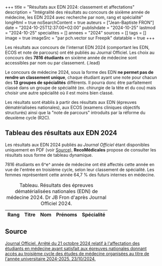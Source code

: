 +++
title = "Résultats aux EDN 2024: classement et affectations"
description = "Intégralité des résultats au concours de sixième année de médecine, les EDN 2024 avec recherche par nom, rang et spécialité"
longHtml = true
noSearchContent = true
auteurs = ["Jean-Baptiste FRON"]
date = "2024-10-25T12:37:00+02:00"
publishdate = "2024-10-25"
lastmod = "2024-10-25"
specialites = []
annees = "2024"
sources = []
tags = []
image = true
imageSrc = "par pch.vector sur Freepik"
datatable = true
+++

Les résultats aux concours de l'internat EDN 2024 (comportant les EDN, ECOS et note de parcours) ont été publiés au Journal Officiel. Les choix au concours des **7816 étudiants** en sixième année de médecine sont accessibles par nom ou par classement.
{.lead}

Le concours de médecine 2024, sous la forme des EDN **ne permet pas de rendre un classement unique**, chaque étudiant ayant une note pour chacun des **13 groupes de spécialités** différents. Il pourra donc être parfaitement classé dans un groupe de spécialité (ex. chirurgie de la tête et du cou) mais choisir une autre spécialité où il est moins bien classé.

Les résultats sont établis à partir des résultats aux EDN (épreuves dématérialisées nationales), aux ECOS (examens cliniques objectifs structurés) ainsi que la "note de parcours" introduits par la réforme du deuxième cycle (R2C).

## Tableau des résultats aux EDN 2024

Les résultats aux EDN 2024 publiés au *Journal Officiel* étant disponibles uniquement en PDF (voir [Source](#source)), **RecoMédicales** propose de consulter les résultats sous forme de tableau dynamique.

7816 étudiants en 6^e^ année de médecine ont été affectés cette année en vue de l'entrée en troisième cycle, selon leur classement de spécialité. Les femmes représentent cette année 64,7 % des futurs internes en médecine.

<script type="application/ld+json">{"@context": "https://schema.org","@type": "Table","about": "Résultats des épreuves dématérialisées nationales (EDN) de médecine 2024."}</script>
<table id="edn-ranks" class="table">
<caption><span class="font-weight-bold">Tableau.</span> Résultats des épreuves dématérialisées nationales (EDN) de médecine 2024. Dr JB Fron d'après Journal Officiel 2024.</caption>
<thead>
  <tr>
    <th scope="col">Rang</th>
    <th scope="col">Titre</th>
    <th scope="col">Nom</th>
    <th scope="col">Prénoms</th>
    <th scope="col">Spécialité</th>
  </tr>
</thead>
</table>

## Source

[Journal Officiel. Arrêté du 21 octobre 2024 relatif à l'affectation des étudiants en médecine ayant satisfait aux épreuves nationales donnant accès au troisième cycle des études de médecine organisées au titre de l'année universitaire 2024-2025. 23/10/2024.](https://www.legifrance.gouv.fr/jorf/id/JORFTEXT000050389653)

<script type="module">
window.addEventListener('load', () => {
  $(function () {
    $('#edn-ranks').DataTable({
      ajax: '/data/edn-2024.json',
      columns: [
        { data: 'Rang' },
        { data: 'Titre' },
        { data: 'Nom' },
        { data: 'Prénoms' },
        { data: 'Spécialité' }
      ]
    })
  })
})
</script>
